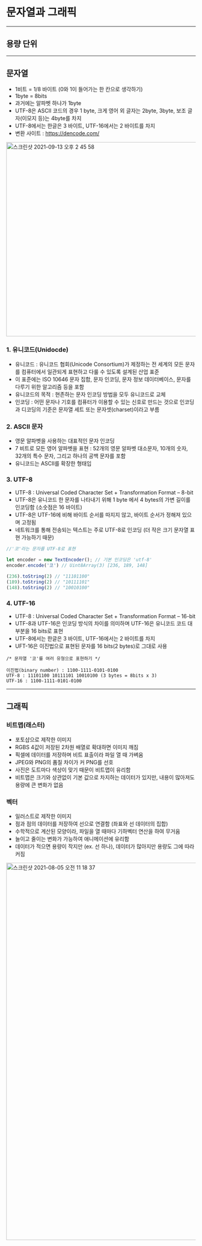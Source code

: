 # 문자열과 그래픽

***

## 용량 단위


***

## 문자열
- 1비트 = 1/8 바이트 (0와 1이 들어가는 한 칸으로 생각하기)
- 1byte = 8bits
- 과거에는 알파벳 하나가 1byte
- UTF-8은 ASCII 코드의 경우 1 byte, 크게 영어 외 글자는 2byte, 3byte, 보조 글자(이모지 등)는 4byte를 차지
- UTF-8에서는 한글은 3 바이트, UTF-16에서는 2 바이트를 차지
- 변환 사이트 : https://dencode.com/

<img width="515" alt="스크린샷 2021-09-13 오후 2 45 58" src="https://user-images.githubusercontent.com/80403988/133031449-9493fbd9-f76e-4575-944e-b7898104015a.png">

### 1. 유니코드(Unidocde)
- 유니코드 : 유니코드 협회(Unicode Consortium)가 제정하는 전 세계의 모든 문자를 컴퓨터에서 일관되게 표현하고 다룰 수 있도록 설계된 산업 표준
- 이 표준에는 ISO 10646 문자 집합, 문자 인코딩, 문자 정보 데이터베이스, 문자를 다루기 위한 알고리즘 등을 포함
- 유니코드의 목적 : 현존하는 문자 인코딩 방법을 모두 유니코드로 교체
- 인코딩 : 어떤 문자나 기호를 컴퓨터가 이용할 수 있는 신호로 만드는 것으로 인코딩과 디코딩의 기준은 문자열 세트 또는 문자셋(charset)이라고 부름

### 2. ASCII 문자
- 영문 알파벳을 사용하는 대표적인 문자 인코딩
- 7 비트로 모든 영어 알파벳을 표현 : 52개의 영문 알파벳 대소문자, 10개의 숫자, 32개의 특수 문자, 그리고 하나의 공백 문자를 포함
- 유니코드는 ASCII를 확장한 형태입

### 3. UTF-8
- UTF-8 : Universal Coded Character Set + Transformation Format – 8-bit
- UTF-8은 유니코드 한 문자를 나타내기 위해 1 byte 에서 4 bytes의 가변 길이를 인코딩함 (소숫점은 16 바이트)
- UTF-8은 UTF-16에 비해 바이트 순서를 따지지 않고, 바이트 순서가 정해져 있으며 고정됨
- 네트워크를 통해 전송되는 텍스트는 주로 UTF-8로 인코딩 (더 작은 크기 문자열 표현 가능하기 때문)

```js
//'코'라는 문자를 UTF-8로 표현

let encoder = new TextEncoder(); // 기본 인코딩은 'utf-8'
encoder.encode('코') // Uint8Array(3) [236, 189, 148]

(236).toString(2) // "11101100"
(189).toString(2) // "10111101"
(148).toString(2) // "10010100"
```

### 4. UTF-16
- UTF-8 : Universal Coded Character Set + Transformation Format – 16-bit
- UTF-8과 UTF-16은 인코딩 방식의 차이를 의미하며 UTF-16은 유니코드 코드 대부분을 16 bits로 표현
- UTF-8에서는 한글은 3 바이트, UTF-16에서는 2 바이트를 차지
- UFT-16은 이진법으로 표현된 문자를 16 bits(2 bytes)로 그대로 사용

```
/* 문자열 '코'를 여러 유형으로 표현하기 */

이진법(binary number) : 1100-1111-0101-0100
UTF-8 : 11101100 10111101 10010100 (3 bytes = 8bits x 3)
UTF-16 : 1100-1111-0101-0100
```

***

## 그래픽

### 비트맵(래스터)
- 포토샵으로 제작한 이미지
- RGBS 4값이 저장된 2차원 배열로 확대하면 이미지 깨짐
- 픽셀에 데이터를 저장하며 비트 표출이라 파일 열 때 가벼움
- JPEG와 PNG의 품질 차이가 커 PNG를 선호
- 사진은 도트마다 색상이 맞기 때문이 비트맵이 유리함
- 비트맵은 크기와 상관없이 기본 값으로 차지하는 데이터가 있지만, 내용이 많아져도 용량에 큰 변화가 없음

### 벡터
- 일러스트로 제작한 이미지
- 점과 점의 데이터를 저장하여 선으로 연결함 (좌표와 선 데이터의 집합)
- 수학적으로 계산된 모양이라, 파일을 열 때마다 기하벡터 연산을 하여 무거움
- 늘이고 줄이는 변화가 가능하여 애니메이션에 유리함
- 데이터가 적으면 용량이 작지만 (ex. 선 하나), 데이터가 많아지만 용량도 그에 따라 커짐


<img width="1000" alt="스크린샷 2021-08-05 오전 11 18 37" src="https://user-images.githubusercontent.com/80403988/128280603-c012275e-4404-4a12-ab0b-fdfe64730d90.png">

